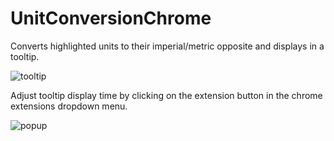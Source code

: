 # UnitConversionChrome
 
Converts highlighted units to their imperial/metric opposite and displays in a tooltip.

![tooltip](https://github.com/user-attachments/assets/a9aaa039-24ef-447f-a5b4-5bc9b00c81b4)

Adjust tooltip display time by clicking on the extension button in the chrome extensions dropdown menu.

![popup](https://github.com/user-attachments/assets/0bdb7a39-af64-4187-8813-6598cff3b38a)
